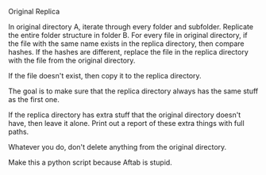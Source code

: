 Original
Replica

In original directory A, iterate through every folder and subfolder.
Replicate the entire folder structure in folder B.
For every file in original directory, if the file with the same name exists in 
the replica directory, then compare hashes. If the hashes are different, replace
the file in the replica directory with the file from the original directory.

If the file doesn't exist, then copy it to the replica directory.

The goal is to make sure that the replica directory always has the same stuff
as the first one.

If the replica directory has extra stuff that the original directory doesn't
have, then leave it alone. Print out a report of these extra things with full
paths.

Whatever you do, don't delete anything from the original directory.

Make this a python script because Aftab is stupid.
